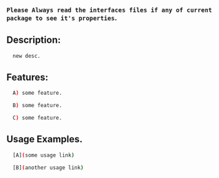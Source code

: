 ### `Please Always read the interfaces files if any of current package to see it's properties`.

## Description:

```sh
  new desc.
```

## Features:

```sh
  A) some feature.

  B) some feature.

  C) some feature.
```

## Usage Examples.

```sh
  [A](some usage link)

  [B](another usage link)
```
